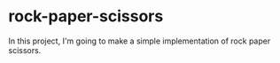 # rock-paper-scissors

In this project, I'm going to make a simple implementation of rock paper scissors.
